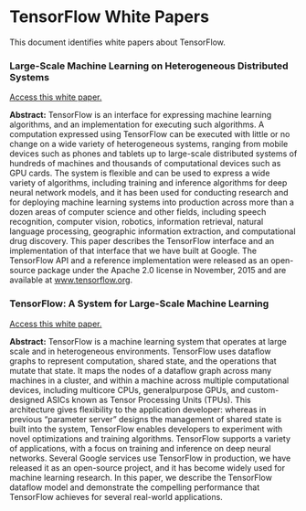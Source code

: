 # TensorFlow White Papers

This document identifies white papers about TensorFlow.

### Large-Scale Machine Learning on Heterogeneous Distributed Systems

[Access this white paper.](https://static.googleusercontent.com/media/research.google.com/en//pubs/archive/45166.pdf)

**Abstract:** TensorFlow is an interface for expressing machine learning
algorithms, and an implementation for executing such algorithms.
A computation expressed using TensorFlow can be
executed with little or no change on a wide variety of heterogeneous
systems, ranging from mobile devices such as phones
and tablets up to large-scale distributed systems of hundreds
of machines and thousands of computational devices such as
GPU cards. The system is flexible and can be used to express
a wide variety of algorithms, including training and inference
algorithms for deep neural network models, and it has been
used for conducting research and for deploying machine learning
systems into production across more than a dozen areas of
computer science and other fields, including speech recognition,
computer vision, robotics, information retrieval, natural
language processing, geographic information extraction, and
computational drug discovery. This paper describes the TensorFlow
interface and an implementation of that interface that
we have built at Google. The TensorFlow API and a reference
implementation were released as an open-source package under
the Apache 2.0 license in November, 2015 and are available at
www.tensorflow.org.


### TensorFlow: A System for Large-Scale Machine Learning

[Access this white paper.](https://www.usenix.org/system/files/conference/osdi16/osdi16-abadi.pdf)

**Abstract:** TensorFlow is a machine learning system that operates at
large scale and in heterogeneous environments. TensorFlow
uses dataflow graphs to represent computation,
shared state, and the operations that mutate that state. It
maps the nodes of a dataflow graph across many machines
in a cluster, and within a machine across multiple computational
devices, including multicore CPUs, generalpurpose
GPUs, and custom-designed ASICs known as
Tensor Processing Units (TPUs). This architecture gives
flexibility to the application developer: whereas in previous
“parameter server” designs the management of shared
state is built into the system, TensorFlow enables developers
to experiment with novel optimizations and training algorithms.
TensorFlow supports a variety of applications,
with a focus on training and inference on deep neural networks.
Several Google services use TensorFlow in production,
we have released it as an open-source project, and
it has become widely used for machine learning research.
In this paper, we describe the TensorFlow dataflow model
and demonstrate the compelling performance that TensorFlow
achieves for several real-world applications.
